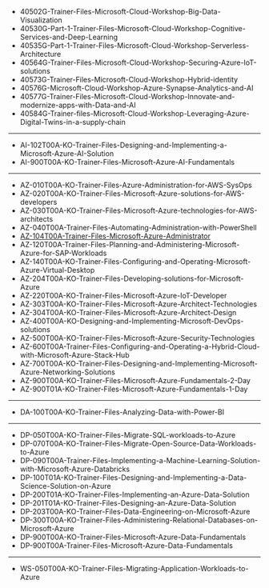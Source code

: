 - 40502G-Trainer-Files-Microsoft-Cloud-Workshop-Big-Data-Visualization
- 40530G-Part-1-Trainer-Files-Microsoft-Cloud-Workshop-Cognitive-Services-and-Deep-Learning
- 40535G-Part-1-Trainer-Files-Microsoft-Cloud-Workshop-Serverless-Architecture
- 40564G-Trainer-Files-Microsoft-Cloud-Workshop-Securing-Azure-IoT-solutions
- 40573G-Trainer-Files-Microsoft-Cloud-Workshop-Hybrid-identity
- 40576G-Microsoft-Cloud-Workshop-Azure-Synapse-Analytics-and-AI
- 40577G-Trainer-Files-Microsoft-Cloud-Workshop-Innovate-and-modernize-apps-with-Data-and-AI
- 40584G-Trainer-files-Microsoft-Cloud-Workshop-Leveraging-Azure-Digital-Twins-in-a-supply-chain

---

- AI-102T00A-KO-Trainer-Files-Designing-and-Implementing-a-Microsoft-Azure-AI-Solution
- AI-900T00A-KO-Trainer-Files-Microsoft-Azure-AI-Fundamentals

---

- AZ-010T00A-KO-Trainer-Files-Azure-Administration-for-AWS-SysOps
- AZ-020T00A-KO-Trainer-Files-Microsoft-Azure-solutions-for-AWS-developers
- AZ-030T00A-KO-Trainer-Files-Microsoft-Azure-technologies-for-AWS-architects
- AZ-040T00A-Trainer-Files-Automating-Administration-with-PowerShell
- [AZ-104T00A-Trainer-Files-Microsoft-Azure-Administrator](./AZ-104T/README.md)
- AZ-120T00A-Trainer-Files-Planning-and-Administering-Microsoft-Azure-for-SAP-Workloads
- AZ-140T00A-KO-Trainer-Files-Configuring-and-Operating-Microsoft-Azure-Virtual-Desktop
- AZ-204T00A-KO-Trainer-Files-Developing-solutions-for-Microsoft-Azure
- AZ-220T00A-KO-Trainer-Files-Microsoft-Azure-IoT-Developer
- AZ-303T00A-KO-Trainer-Files-Microsoft-Azure-Architect-Technologies
- AZ-304T00A-KO-Trainer-Files-Microsoft-Azure-Architect-Design
- AZ-400T00A-KO-Designing-and-Implementing-Microsoft-DevOps-solutions
- AZ-500T00A-KO-Trainer-Files-Microsoft-Azure-Security-Technologies
- AZ-600T00A-Trainer-Files-Configuring-and-Operating-a-Hybrid-Cloud-with-Microsoft-Azure-Stack-Hub
- AZ-700T00A-KO-Trainer-Files-Designing-and-Implementing-Microsoft-Azure-Networking-Solutions
- AZ-900T00A-KO-Trainer-Files-Microsoft-Azure-Fundamentals-2-Day
- AZ-900T01A-KO-Trainer-Files-Microsoft-Azure-Fundamentals-1-Day

---

- DA-100T00A-KO-Trainer-Files-Analyzing-Data-with-Power-BI

---

- DP-050T00A-KO-Trainer-Files-Migrate-SQL-workloads-to-Azure
- DP-070T00A-KO-Trainer-Files-Migrate-Open-Source-Data-Workloads-to-Azure
- DP-090T00A-Trainer-Files-Implementing-a-Machine-Learning-Solution-with-Microsoft-Azure-Databricks
- DP-100T01A-KO-Trainer-Files-Designing-and-Implementing-a-Data-Science-Solution-on-Azure
- DP-200T01A-KO-Trainer-Files-Implementing-an-Azure-Data-Solution
- DP-201T01A-KO-Trainer-Files-Designing-an-Azure-Data-Solution
- DP-203T00A-KO-Trainer-Files-Data-Engineering-on-Microsoft-Azure
- DP-300T00A-KO-Trainer-Files-Administering-Relational-Databases-on-Microsoft-Azure
- DP-900T00A-KO-Trainer-Files-Microsoft-Azure-Data-Fundamentals
- DP-900T00A-Trainer-Files-Microsoft-Azure-Data-Fundamentals

---

- WS-050T00A-KO-Trainer-Files-Migrating-Application-Workloads-to-Azure
